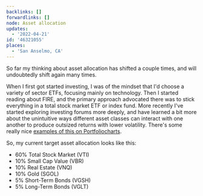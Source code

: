```yaml
---
backlinks: []
forwardlinks: []
node: Asset allocation
updates:
  - '2022-04-21'
id: '46321055'
places:
  - 'San Anselmo, CA'
---
```

So far my thinking about asset allocation has shifted a couple times, and will undoubtedly shift again many times. 

When I first got started investing, I was of the mindset that I'd choose a variety of sector ETFs, focusing mainly on technology. Then I started reading about FIRE, and the primary approach advocated there was to stick everything in a total stock market ETF or index fund. More recently I've started exploring investing forums more deeply, and have learned a bit more about the unintuitive ways different asset classes can interact with one another to produce outsized returns with lower volatility. There's some really nice [examples of this on Portfoliocharts](https://portfoliocharts.com/2021/12/16/three-secret-ingredients-of-the-most-efficient-portfolios/). 

So, my current target asset allocation looks like this:

- 60% Total Stock Market (VTI)
- 10% Small Cap Value (VBR)
- 10% Real Estate (VNQ)
- 10% Gold (SGOL)
- 5% Short-Term Bonds (VGSH)
- 5% Long-Term Bonds (VGLT)

